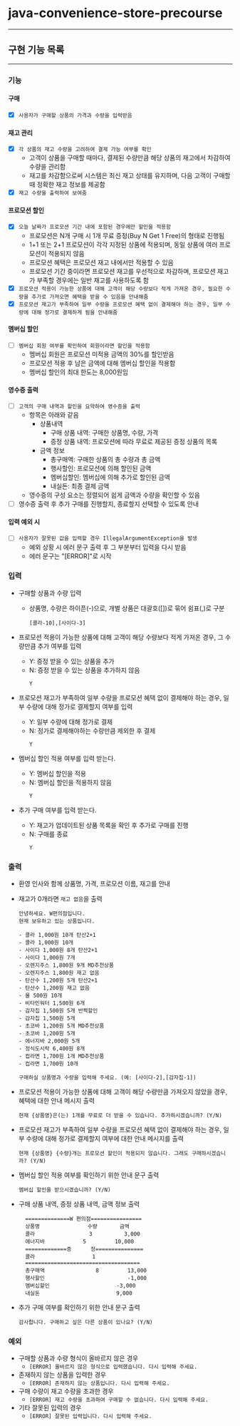 # java-convenience-store-precourse

---

## 구현 기능 목록

---


### 기능

#### 구매 
- [x] `사용자가 구매할 상품의 가격과 수량을 입력받음`

#### 재고 관리
- [x] `각 상품의 재고 수량을 고려하여 결제 가능 여부를 확인`
  - 고객이 상품을 구매할 때마다, 결제된 수량만큼 해당 상품의 재고에서 차감하여 수량을 관리함
  - 재고를 차감함으로써 시스템은 최신 재고 상태를 유지하며, 다음 고객이 구매할 때 정확한 재고 정보를 제공함
- [x] `재고 수량을 출력하여 보여줌`

#### 프로모션 할인
- [x] `오늘 날짜가 프로모션 기간 내에 포함된 경우에만 할인을 적용함`
  - 프로모션은 N개 구매 시 1개 무료 증정(Buy N Get 1 Free)의 형태로 진행됨
  - 1+1 또는 2+1 프로모션이 각각 지정된 상품에 적용되며, 동일 상품에 여러 프로모션이 적용되지 않음
  - 프로모션 혜택은 프로모션 재고 내에서만 적용할 수 있음
  - 프로모션 기간 중이라면 프로모션 재고를 우선적으로 차감하며, 프로모션 재고가 부족할 경우에는 일반 재고를 사용하도록 함
- [x] `프로모션 적용이 가능한 상품에 대해 고객이 해당 수량보다 적게 가져온 경우, 필요한 수량을 추가로 가져오면 혜택을 받을 수 있음을 안내해줌`
- [x] `프로모션 재고가 부족하여 일부 수량을 프로모션 혜택 없이 결제해야 하는 경우, 일부 수량에 대해 정가로 결제하게 됨을 안내해줌`

#### 멤버십 할인
- [ ] `멤버십 회원 여부를 확인하여 회원이라면 할인을 적용함`
  - 멤버십 회원은 프로모션 미적용 금액의 30%를 할인받음
  - 프로모션 적용 후 남은 금액에 대해 멤버십 할인을 적용함
  - 멤버십 할인의 최대 한도는 8,000원임

#### 영수증 출력
- [ ] `고객의 구매 내역과 할인을 요약하여 영수증을 출력`
  - 항목은 아래와 같음
    - 상품내역
      - 구매 상품 내역: 구매한 상품명, 수량, 가격
      - 증정 상품 내역: 프로모션에 따라 무료로 제공된 증정 상품의 목록
    - 금액 정보
      - 총구매액: 구매한 상품의 총 수량과 총 금액
      - 행사할인: 프로모션에 의해 할인된 금액
      - 멤버십할인: 멤버십에 의해 추가로 할인된 금액
      - 내실돈: 최종 결제 금액
  - 영수증의 구성 요소는 정렬되어 쉽게 금액과 수량을 확인할 수 있음
-[ ] 영수증 출력 후 추가 구매를 진행할지, 종료할지 선택할 수 있도록 안내

#### 입력 예외 시
- [ ] `사용자가 잘못된 값을 입력할 경우 IllegalArgumentException을 발생`
  - 예외 상황 시 에러 문구 출력 후 그 부분부터 입력을 다시 받음
  - 에러 문구는 "[ERROR]"로 시작



### 입력

- 구매할 상품과 수량 입력
  - 상품명, 수량은 하이픈(-)으로, 개별 상품은 대괄호([])로 묶어 쉼표(,)로 구분
    ```
    [콜라-10],[사이다-3]
    ```

- 프로모션 적용이 가능한 상품에 대해 고객이 해당 수량보다 적게 가져온 경우, 그 수량만큼 추가 여부를 입력
  - Y: 증정 받을 수 있는 상품을 추가
  - N: 증정 받을 수 있는 상품을 추가하지 않음
    ```
    Y
    ```

- 프로모션 재고가 부족하여 일부 수량을 프로모션 혜택 없이 결제해야 하는 경우, 일부 수량에 대해 정가로 결제할지 여부를 입력
  - Y: 일부 수량에 대해 정가로 결제
  - N: 정가로 결제해야하는 수량만큼 제외한 후 결제
    ```
    Y
    ```

- 멤버십 할인 적용 여부를 입력 받는다.
  - Y: 멤버십 할인을 적용
  - N: 멤버십 할인을 적용하지 않음
    ```
    Y
    ```

- 추가 구매 여부를 입력 받는다.
  - Y: 재고가 업데이트된 상품 목록을 확인 후 추가로 구매를 진행
  - N: 구매를 종료
    ```
    Y
    ```
    

### 출력

- 환영 인사와 함께 상품명, 가격, 프로모션 이름, 재고를 안내
- 재고가 0개라면 `재고 없음`을 출력
  ```
  안녕하세요. W편의점입니다.
  현재 보유하고 있는 상품입니다.
    
  - 콜라 1,000원 10개 탄산2+1
  - 콜라 1,000원 10개
  - 사이다 1,000원 8개 탄산2+1
  - 사이다 1,000원 7개
  - 오렌지주스 1,800원 9개 MD추천상품
  - 오렌지주스 1,800원 재고 없음
  - 탄산수 1,200원 5개 탄산2+1
  - 탄산수 1,200원 재고 없음
  - 물 500원 10개
  - 비타민워터 1,500원 6개
  - 감자칩 1,500원 5개 반짝할인
  - 감자칩 1,500원 5개
  - 초코바 1,200원 5개 MD추천상품
  - 초코바 1,200원 5개
  - 에너지바 2,000원 5개
  - 정식도시락 6,400원 8개
  - 컵라면 1,700원 1개 MD추천상품
  - 컵라면 1,700원 10개
    
  구매하실 상품명과 수량을 입력해 주세요. (예: [사이다-2],[감자칩-1])
   ```

- 프로모션 적용이 가능한 상품에 대해 고객이 해당 수량만큼 가져오지 않았을 경우, 혜택에 대한 안내 메시지 출력
  ```
  현재 {상품명}은(는) 1개를 무료로 더 받을 수 있습니다. 추가하시겠습니까? (Y/N)
  ```

- 프로모션 재고가 부족하여 일부 수량을 프로모션 혜택 없이 결제해야 하는 경우, 일부 수량에 대해 정가로 결제할지 여부에 대한 안내 메시지를 출력
  ```
  현재 {상품명} {수량}개는 프로모션 할인이 적용되지 않습니다. 그래도 구매하시겠습니까? (Y/N)
  ```

- 멤버십 할인 적용 여부를 확인하기 위한 안내 문구 출력
  ```
  멤버십 할인을 받으시겠습니까? (Y/N)
  ```

- 구매 상품 내역, 증정 상품 내역, 금액 정보 출력
  ```
    ==============W 편의점================
    상품명               수량       금액
    콜라                 3 	      3,000
    에너지바 		    5 	      10,000
    =============증	    정===============
    콜라		            1
    ====================================
    총구매액		        8	      13,000
    행사할인			              -1,000
    멤버십할인			          -3,000
    내실돈			               9,000
  ```
  
- 추가 구매 여부를 확인하기 위한 안내 문구 출력 
  ```
  감사합니다. 구매하고 싶은 다른 상품이 있나요? (Y/N)
  ```


### 예외 
- 구매할 상품과 수량 형식이 올바르지 않은 경우
  - `[ERROR] 올바르지 않은 형식으로 입력했습니다. 다시 입력해 주세요.`
- 존재하지 않는 상품을 입력한 경우
  - `[ERROR] 존재하지 않는 상품입니다. 다시 입력해 주세요.`
- 구매 수량이 재고 수량을 초과한 경우
  - `[ERROR] 재고 수량을 초과하여 구매할 수 없습니다. 다시 입력해 주세요.`
- 기타 잘못된 입력의 경우
  - `[ERROR] 잘못된 입력입니다. 다시 입력해 주세요.`

